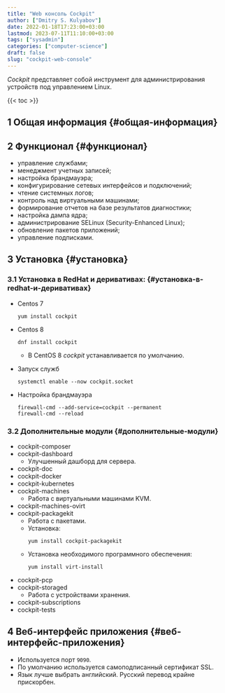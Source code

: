```yaml
---
title: "Web консоль Cockpit"
author: ["Dmitry S. Kulyabov"]
date: 2022-01-18T17:23:00+03:00
lastmod: 2023-07-11T11:10:00+03:00
tags: ["sysadmin"]
categories: ["computer-science"]
draft: false
slug: "cockpit-web-console"
---
```


_Cockpit_ представляет собой инструмент для администрирования устройств под управлением Linux.

<!--more-->

{{< toc >}}


## <span class="section-num">1</span> Общая информация {#общая-информация}


## <span class="section-num">2</span> Функционал {#функционал}

-   управление службами;
-   менеджмент учетных записей;
-   настройка брандмауэра;
-   конфигурирование сетевых интерфейсов и подключений;
-   чтение системных логов;
-   контроль над виртуальными машинами;
-   формирование отчетов на базе результатов диагностики;
-   настройка дампа ядра;
-   администрирование SELinux (Security-Enhanced Linux);
-   обновление пакетов приложений;
-   управление подписками.


## <span class="section-num">3</span> Установка {#установка}


### <span class="section-num">3.1</span> Установка в RedHat и деривативах: {#установка-в-redhat-и-деривативах}

-   Centos 7
    ```shell
    yum install cockpit
    ```
-   Centos 8
    ```shell
    dnf install cockpit
    ```

    -   В CentOS 8 _cockpit_ устанавливается по умолчанию.
-   Запуск служб
    ```shell
    systemctl enable --now cockpit.socket
    ```
-   Настройка брандмауэра
    ```shell
    firewall-cmd --add-service=cockpit --permanent
    firewall-cmd --reload
    ```


### <span class="section-num">3.2</span> Дополнительные модули {#дополнительные-модули}

-   cockpit-composer
-   cockpit-dashboard
    -   Улучшенный дашборд для сервера.
-   cockpit-doc
-   cockpit-docker
-   cockpit-kubernetes
-   cockpit-machines
    -   Работа с виртуальными машинами KVM.
-   cockpit-machines-ovirt
-   cockpit-packagekit
    -   Работа с пакетами.
    -   Установка:
        ```shell
        yum install cockpit-packagekit
        ```
    -   Установка необходимого программного обеспечения:
        ```shell
        yum install virt-install
        ```
-   cockpit-pcp
-   cockpit-storaged
    -   Работа с устройствами хранения.
-   cockpit-subscriptions
-   cockpit-tests


## <span class="section-num">4</span> Веб-интерфейс приложения {#веб-интерфейс-приложения}

-   Используется порт `9090`.
-   По умолчанию используется самоподписанный сертификат SSL.
-   Язык лучше выбрать английский. Русский перевод крайне прискорбен.
